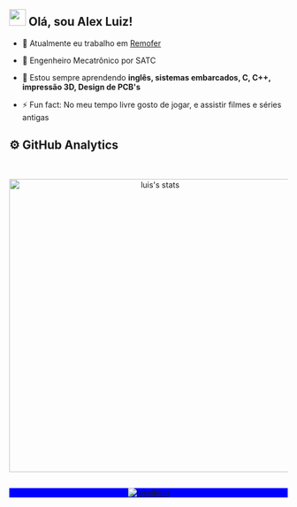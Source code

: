 ## <img src="https://raw.githubusercontent.com/kaueMarques/kaueMarques/master/hi.gif" width="30px"> Olá, sou Alex Luiz!

- 🔭 Atualmente eu trabalho em [Remofer](https://www.remoferdobrasil.com.br/)

- 🏫 Engenheiro Mecatrônico por SATC

- 🌱 Estou sempre aprendendo **inglês, sistemas embarcados, C, C++, impressão 3D, Design de PCB's**

- ⚡ Fun fact: No meu tempo livre gosto de jogar, e assistir filmes e séries antigas

## ⚙️ GitHub Analytics
<br>

<p align="center">
<img width="530em" src="https://github-readme-stats.vercel.app/api?username=lexcibien&show_icons=true&theme=nightowl" alt="luis's stats"/>
</p>

##

<p align="center" style="background:blue">
  <a href="https://linkedin.com/in/lexcibien" target="_blank">
    <img align="center" src="https://img.shields.io/badge/-lexcibien-05122A?style=flat&logo=linkedin" alt="lexcibien"/>
  </a>
</p>
